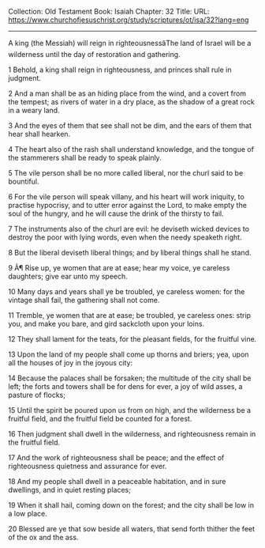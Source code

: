 Collection: Old Testament
Book: Isaiah
Chapter: 32
Title: 
URL: https://www.churchofjesuschrist.org/study/scriptures/ot/isa/32?lang=eng

---

A king (the Messiah) will reign in righteousnessâThe land of Israel will be a wilderness until the day of restoration and gathering.

1 Behold, a king shall reign in righteousness, and princes shall rule in judgment.

2 And a man shall be as an hiding place from the wind, and a covert from the tempest; as rivers of water in a dry place, as the shadow of a great rock in a weary land.

3 And the eyes of them that see shall not be dim, and the ears of them that hear shall hearken.

4 The heart also of the rash shall understand knowledge, and the tongue of the stammerers shall be ready to speak plainly.

5 The vile person shall be no more called liberal, nor the churl said to be bountiful.

6 For the vile person will speak villany, and his heart will work iniquity, to practise hypocrisy, and to utter error against the Lord, to make empty the soul of the hungry, and he will cause the drink of the thirsty to fail.

7 The instruments also of the churl are evil: he deviseth wicked devices to destroy the poor with lying words, even when the needy speaketh right.

8 But the liberal deviseth liberal things; and by liberal things shall he stand.

9 Â¶ Rise up, ye women that are at ease; hear my voice, ye careless daughters; give ear unto my speech.

10 Many days and years shall ye be troubled, ye careless women: for the vintage shall fail, the gathering shall not come.

11 Tremble, ye women that are at ease; be troubled, ye careless ones: strip you, and make you bare, and gird sackcloth upon your loins.

12 They shall lament for the teats, for the pleasant fields, for the fruitful vine.

13 Upon the land of my people shall come up thorns and briers; yea, upon all the houses of joy in the joyous city:

14 Because the palaces shall be forsaken; the multitude of the city shall be left; the forts and towers shall be for dens for ever, a joy of wild asses, a pasture of flocks;

15 Until the spirit be poured upon us from on high, and the wilderness be a fruitful field, and the fruitful field be counted for a forest.

16 Then judgment shall dwell in the wilderness, and righteousness remain in the fruitful field.

17 And the work of righteousness shall be peace; and the effect of righteousness quietness and assurance for ever.

18 And my people shall dwell in a peaceable habitation, and in sure dwellings, and in quiet resting places;

19 When it shall hail, coming down on the forest; and the city shall be low in a low place.

20 Blessed are ye that sow beside all waters, that send forth thither the feet of the ox and the ass.
